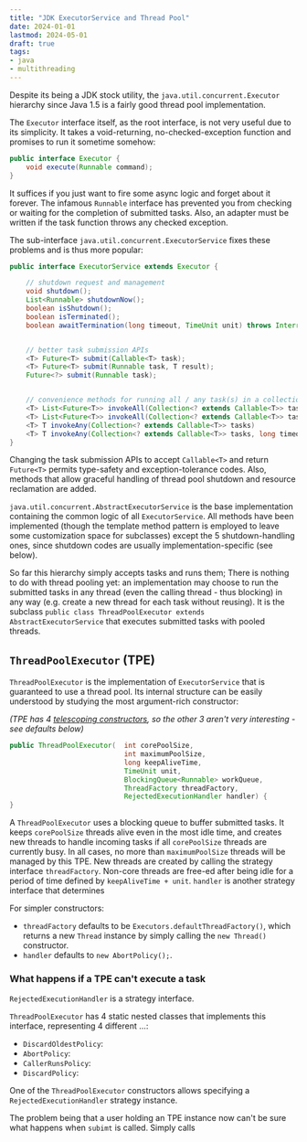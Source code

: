 ```yaml
---
title: "JDK ExecutorService and Thread Pool"
date: 2024-01-01
lastmod: 2024-05-01
draft: true
tags:
- java
- multithreading
---
```


Despite its being a JDK stock utility, the `java.util.concurrent.Executor` hierarchy since Java 1.5 is a fairly good thread pool implementation.

<!--more-->

The `Executor` interface itself, as the root interface, is not very useful due to its simplicity.
It takes a void-returning, no-checked-exception function and promises to run it sometime somehow:

```java
public interface Executor {
    void execute(Runnable command);
}
```

It suffices if you just want to fire some async logic and forget about it forever.
The infamous `Runnable` interface has prevented you from checking or waiting for the completion of submitted tasks.
Also, an adapter must be written if the task function throws any checked exception.

The sub-interface `java.util.concurrent.ExecutorService` fixes these problems and is thus more popular:

```java
public interface ExecutorService extends Executor {

    // shutdown request and management
    void shutdown();
    List<Runnable> shutdownNow();
    boolean isShutdown();
    boolean isTerminated();
    boolean awaitTermination(long timeout, TimeUnit unit) throws InterruptedException;


    // better task submission APIs
    <T> Future<T> submit(Callable<T> task);
    <T> Future<T> submit(Runnable task, T result);
    Future<?> submit(Runnable task);


    // convenience methods for running all / any task(s) in a collection, and block until all have / any has completed
    <T> List<Future<T>> invokeAll(Collection<? extends Callable<T>> tasks)                              throws InterruptedException;
    <T> List<Future<T>> invokeAll(Collection<? extends Callable<T>> tasks, long timeout, TimeUnit unit) throws InterruptedException;
    <T> T invokeAny(Collection<? extends Callable<T>> tasks)                                            throws InterruptedException, ExecutionException;
    <T> T invokeAny(Collection<? extends Callable<T>> tasks, long timeout, TimeUnit unit)               throws InterruptedException, ExecutionException, TimeoutException;
}
```

Changing the task submission APIs to accept `Callable<T>` and return `Future<T>` permits type-safety and exception-tolerance codes.
Also, methods that allow graceful handling of thread pool shutdown and resource reclamation are added.

`java.util.concurrent.AbstractExecutorService` is the base implementation containing the common logic of all `ExecutorService`.
All methods have been implemented (though the template method pattern is employed to leave some customization space for subclasses) except the 5 shutdown-handling ones, since shutdown codes are usually implementation-specific (see below).

So far this hierarchy simply accepts tasks and runs them; There is nothing to do with thread pooling yet: an implementation may choose to run the submitted tasks in any thread (even the calling thread - thus blocking) in any way (e.g. create a new thread for each task without reusing).
It is the subclass `public class ThreadPoolExecutor extends AbstractExecutorService` that executes submitted tasks with pooled threads.

## `ThreadPoolExecutor` (TPE)

`ThreadPoolExecutor` is the implementation of `ExecutorService` that is guaranteed to use a thread pool.
Its internal structure can be easily understood by studying the most argument-rich constructor:

*(TPE has 4 [telescoping constructors](https://medium.com/@modestofiguereo/design-patterns-2-the-builder-pattern-and-the-telescoping-constructor-anti-pattern-60a33de7522e), so the other 3 aren't very interesting - see defaults below)*

```java
public ThreadPoolExecutor(  int corePoolSize,
                            int maximumPoolSize,
                            long keepAliveTime,
                            TimeUnit unit,
                            BlockingQueue<Runnable> workQueue,
                            ThreadFactory threadFactory,
                            RejectedExecutionHandler handler) {
}
```

A `ThreadPoolExecutor` uses a blocking queue to buffer submitted tasks.
It keeps `corePoolSize` threads alive even in the most idle time, and creates new threads to handle incoming tasks if
all `corePoolSize` threads are currently busy. In all cases, no more than `maximumPoolSize` threads will be managed by this TPE.
New threads are created by calling the strategy interface `threadFactory`.
Non-core threads are free-ed after being idle for a period of time defined by `keepAliveTime + unit`.
`handler` is another strategy interface that determines

For simpler constructors:
- `threadFactory` defaults to be `Executors.defaultThreadFactory()`, which returns a new `Thread` instance by simply calling the `new Thread()` constructor.
- `handler` defaults to `new AbortPolicy();`.



### What happens if a TPE can't execute a task

`RejectedExecutionHandler` is a strategy interface.

`ThreadPoolExecutor` has 4 static nested classes that implements this interface, representing 4 different ...:
- `DiscardOldestPolicy`:
- `AbortPolicy`:
- `CallerRunsPolicy`:
- `DiscardPolicy`:

One of the `ThreadPoolExecutor` constructors allows specifying a `RejectedExecutionHandler` strategy instance.

The problem being that a user holding an TPE instance now can't be sure what happens when `subimt` is called.
Simply calls



<!--

So far, some problems still present:
